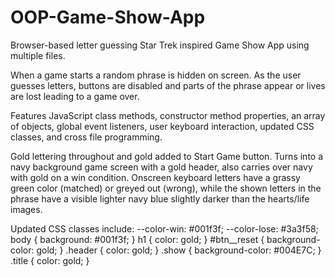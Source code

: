 # OOP-Game-Show-App

Browser-based letter guessing Star Trek inspired Game Show App using multiple files.

When a game starts a random phrase is hidden on screen. As the user guesses letters, buttons are disabled and parts of the phrase appear or lives are lost leading to a game over.

Features JavaScript class methods, constructor method properties, an array of objects, global event listeners, user keyboard interaction, updated CSS classes, and cross file programming.

Gold lettering throughout and gold added to Start Game button. Turns into a navy background game screen with a gold header, also carries over navy with gold on a win condition. Onscreen keyboard letters have a grassy green color (matched) or greyed out (wrong), while the shown letters in the phrase have a visible lighter navy blue slightly darker than the hearts/life images.

Updated CSS classes include: --color-win: #001f3f; --color-lose: #3a3f58;
body { background: #001f3f; } h1 { color: gold; } #btn__reset { background-color: gold; } .header { color: gold; } .show { background-color: #004E7C; }
.title { color: gold; }
